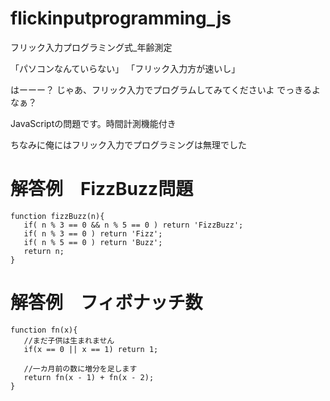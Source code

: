 # flickinputprogramming_js
フリック入力プログラミング式_年齢測定

「パソコンなんていらない」
「フリック入力方が速いし」

はーーー？
じゃあ、フリック入力でプログラムしてみてくださいよ
でっきるよなぁ？

JavaScriptの問題です。時間計測機能付き

ちなみに俺にはフリック入力でプログラミングは無理でした

# 解答例　FizzBuzz問題

```
function fizzBuzz(n){
   if( n % 3 == 0 && n % 5 == 0 ) return 'FizzBuzz';
   if( n % 3 == 0 ) return 'Fizz';
   if( n % 5 == 0 ) return 'Buzz';
   return n;
}
```

# 解答例　フィボナッチ数

```
function fn(x){
   //まだ子供は生まれません
   if(x == 0 || x == 1) return 1;

   //一カ月前の数に増分を足します
   return fn(x - 1) + fn(x - 2);
}
```
